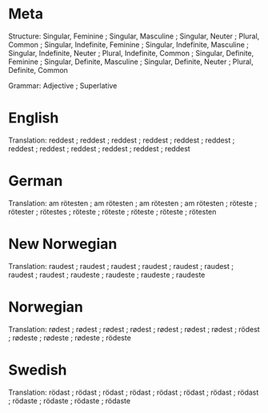 Meta
====

Structure: Singular, Feminine             ; Singular, Masculine             ; Singular, Neuter             ; Plural, Common             ;
           Singular, Indefinite, Feminine ; Singular, Indefinite, Masculine ; Singular, Indefinite, Neuter ; Plural, Indefinite, Common ;
           Singular, Definite, Feminine   ; Singular, Definite, Masculine   ; Singular, Definite, Neuter   ; Plural, Definite, Common

Grammar:   Adjective ; Superlative



English
=======

Translation: reddest ; reddest ; reddest ; reddest ;
             reddest ; reddest ; reddest ; reddest ;
             reddest ; reddest ; reddest ; reddest



German
======

Translation: am rötesten ; am rötesten ; am rötesten ; am rötesten ;
             röteste     ; rötester    ; rötestes    ; röteste     ;
             röteste     ; röteste     ; röteste     ; rötesten



New Norwegian
=============

Translation: raudest  ; raudest  ; raudest  ; raudest  ;
             raudest  ; raudest  ; raudest  ; raudest  ;
             raudeste ; raudeste ; raudeste ; raudeste



Norwegian
=========

Translation: rødest  ; rødest  ; rødest  ; rødest  ;
             rødest  ; rødest  ; rødest  ; rödest  ;
             rødeste ; rødeste ; rødeste ; rödeste



Swedish
=======

Translation: rödast  ; rödast  ; rödast  ; rödast  ;
             rödast  ; rödast  ; rödast  ; rödast  ;
             rödaste ; rödaste ; rödaste ; rödaste
